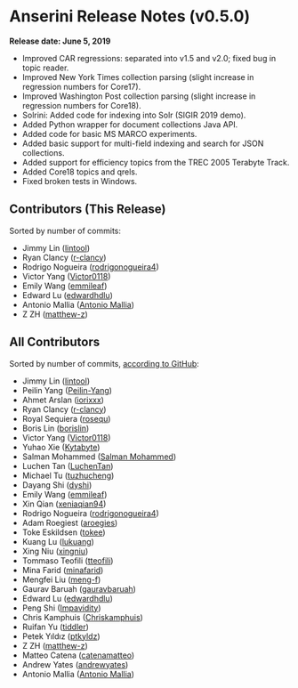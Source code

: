# Anserini Release Notes (v0.5.0)

**Release date: June 5, 2019**

+ Improved CAR regressions: separated into v1.5 and v2.0; fixed bug in topic reader.
+ Improved New York Times collection parsing (slight increase in regression numbers for Core17).
+ Improved Washington Post collection parsing (slight increase in regression numbers for Core18).
+ Solrini: Added code for indexing into Solr (SIGIR 2019 demo).
+ Added Python wrapper for document collections Java API.
+ Added code for basic MS MARCO experiments.
+ Added basic support for multi-field indexing and search for JSON collections.
+ Added support for efficiency topics from the TREC 2005 Terabyte Track.
+ Added Core18 topics and qrels.
+ Fixed broken tests in Windows.

## Contributors (This Release)

Sorted by number of commits:

+ Jimmy Lin ([lintool](https://github.com/lintool))
+ Ryan Clancy ([r-clancy](https://github.com/r-clancy))
+ Rodrigo Nogueira ([rodrigonogueira4](https://github.com/rodrigonogueira4))
+ Victor Yang ([Victor0118](https://github.com/Victor0118))
+ Emily Wang ([emmileaf](https://github.com/emmileaf))
+ Edward Lu ([edwardhdlu](https://github.com/edwardhdlu))
+ Antonio Mallia ([Antonio Mallia](https://github.com/amallia))
+ Z ZH ([matthew-z](https://github.com/matthew-z))

## All Contributors

Sorted by number of commits, [according to GitHub](https://github.com/castorini/Anserini/graphs/contributors):

+ Jimmy Lin ([lintool](https://github.com/lintool))
+ Peilin Yang ([Peilin-Yang](https://github.com/Peilin-Yang))
+ Ahmet Arslan ([iorixxx](https://github.com/iorixxx))
+ Ryan Clancy ([r-clancy](https://github.com/r-clancy))
+ Royal Sequiera ([rosequ](https://github.com/rosequ))
+ Boris Lin ([borislin](https://github.com/borislin))
+ Victor Yang ([Victor0118](https://github.com/Victor0118))
+ Yuhao Xie ([Kytabyte](https://github.com/Kytabyte))
+ Salman Mohammed ([Salman Mohammed](https://github.com/salman1993))
+ Luchen Tan ([LuchenTan](https://github.com/LuchenTan))
+ Michael Tu ([tuzhucheng](https://github.com/tuzhucheng))
+ Dayang Shi ([dyshi](https://github.com/dyshi))
+ Emily Wang ([emmileaf](https://github.com/emmileaf))
+ Xin Qian ([xeniaqian94](https://github.com/xeniaqian94))
+ Rodrigo Nogueira ([rodrigonogueira4](https://github.com/rodrigonogueira4))
+ Adam Roegiest ([aroegies](https://github.com/aroegies))
+ Toke Eskildsen ([tokee](https://github.com/tokee))
+ Kuang Lu ([lukuang](https://github.com/lukuang))
+ Xing Niu ([xingniu](https://github.com/xingniu))
+ Tommaso Teofili ([tteofili](https://github.com/tteofili))
+ Mina Farid ([minafarid](https://github.com/minafarid))
+ Mengfei Liu ([meng-f](https://github.com/meng-f))
+ Gaurav Baruah ([gauravbaruah](https://github.com/gauravbaruah))
+ Edward Lu ([edwardhdlu](https://github.com/edwardhdlu))
+ Peng Shi ([Impavidity](https://github.com/Impavidity))
+ Chris Kamphuis ([Chriskamphuis](https://github.com/Chriskamphuis))
+ Ruifan Yu ([tiddler](https://github.com/tiddler))
+ Petek Yıldız ([ptkyldz](https://github.com/ptkyldz))
+ Z ZH ([matthew-z](https://github.com/matthew-z))
+ Matteo Catena ([catenamatteo](https://github.com/catenamatteo))
+ Andrew Yates ([andrewyates](https://github.com/andrewyates))
+ Antonio Mallia ([Antonio Mallia](https://github.com/amallia))
